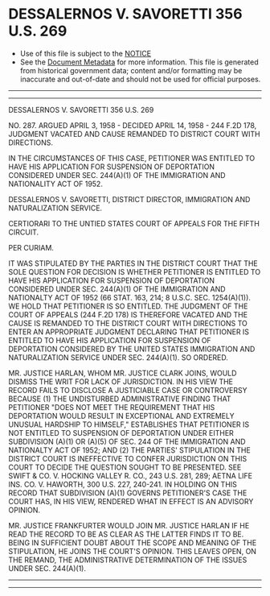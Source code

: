 ---
---

# DESSALERNOS V. SAVORETTI 356 U.S. 269

* Use of this file is subject to the [NOTICE](https://github.com/publicdocs/notice/blob/master/NOTICE)
* See the [Document Metadata](../../../) for more information.
  This file is generated from historical government data; content and/or formatting may be inaccurate and out-of-date and should not be used for official purposes.

----------
----------

DESSALERNOS V. SAVORETTI 356 U.S. 269

NO. 287.  ARGUED APRIL 3, 1958 - DECIDED APRIL 14, 1958 - 244 F.2D 178, JUDGMENT VACATED AND CAUSE REMANDED TO DISTRICT COURT WITH DIRECTIONS.

IN THE CIRCUMSTANCES OF THIS CASE, PETITIONER WAS ENTITLED TO HAVE HIS APPLICATION FOR SUSPENSION OF DEPORTATION CONSIDERED UNDER SEC. 244(A)(1) OF THE IMMIGRATION AND NATIONALITY ACT OF 1952.

DESSALERNOS V. SAVORETTI, DISTRICT DIRECTOR, IMMIGRATION AND NATURALIZATION SERVICE.

CERTIORARI TO THE UNTIED STATES COURT OF APPEALS FOR THE FIFTH CIRCUIT.

PER CURIAM.

IT WAS STIPULATED BY THE PARTIES IN THE DISTRICT COURT THAT THE SOLE QUESTION FOR DECISION IS WHETHER PETITIONER IS ENTITLED TO HAVE HIS APPLICATION FOR SUSPENSION OF DEPORTATION CONSIDERED UNDER SEC. 244(A)(1) OF THE IMMIGRATION AND NATIONALTY ACT OF 1952 (66 STAT.  163, 214; 8 U.S.C. SEC. 1254(A)(1)).  WE HOLD THAT PETITIONER IS SO ENTITLED.  THE JUDGMENT OF THE COURT OF APPEALS (244 F.2D 178) IS THEREFORE VACATED AND THE CAUSE IS REMANDED TO THE DISTRICT COURT WITH DIRECTIONS TO ENTER AN APPROPRIATE JUDGMENT DECLARING THAT PETITIONER IS ENTITLED TO HAVE HIS APPLICATION FOR SUSPENSION OF DEPORTATION CONSIDERED BY THE UNITED STATES IMMIGRATION AND NATURALIZATION SERVICE UNDER SEC. 244(A)(1).  SO ORDERED.

MR. JUSTICE HARLAN, WHOM MR. JUSTICE CLARK JOINS, WOULD DISMISS THE WRIT FOR LACK OF JURISDICTION.   IN HIS VIEW THE RECORD FAILS TO DISCLOSE A JUSTICIABLE CASE OR CONTROVERSY BECAUSE (1) THE UNDISTURBED ADMINISTRATIVE FINDING THAT PETITIONER "DOES NOT MEET THE REQUIREMENT THAT HIS DEPORTATION WOULD RESULT IN EXCEPTIONAL AND EXTREMELY UNUSUAL HARDSHIP TO HIMSELF," ESTABLISHES THAT PETITIONER IS NOT ENTITLED TO SUSPENSION OF DEPORTATION UNDER EITHER SUBDIVISION (A)(1) OR (A)(5) OF SEC. 244 OF THE IMMIGRATION AND NATIONALTY ACT OF 1952; AND (2) THE PARTIES' STIPULATION IN THE DISTRICT COURT IS INEFFECTIVE TO CONFER JURISDICTION ON THIS COURT TO DECIDE THE QUESTION SOUGHT TO BE PRESENTED.  SEE SWIFT & CO. V. HOCKING VALLEY R. CO., 243 U.S. 281, 289; AETNA LIFE INS. CO. V. HAWORTH, 300 U.S. 227, 240-241.  IN HOLDING ON THIS RECORD THAT SUBDIVISION (A)(1) GOVERNS PETITIONER'S CASE THE COURT HAS, IN HIS VIEW, RENDERED WHAT IN EFFECT IS AN ADVISORY OPINION.

MR. JUSTICE FRANKFURTER WOULD JOIN MR. JUSTICE HARLAN IF HE READ THE RECORD TO BE AS CLEAR AS THE LATTER FINDS IT TO BE.  BEING IN SUFFICIENT DOUBT ABOUT THE SCOPE AND MEANING OF THE STIPULATION, HE JOINS THE COURT'S OPINION.  THIS LEAVES OPEN, ON THE REMAND, THE ADMINISTRATIVE DETERMINATION OF THE ISSUES UNDER SEC. 244(A)(1).


----------
----------

